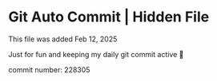 # Git Auto Commit | Hidden File

This file was added Feb 12, 2025

Just for fun and keeping my daily git commit active 🤪

commit number: 228305
